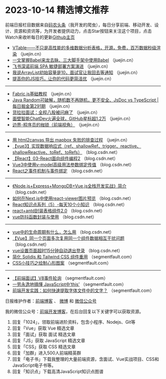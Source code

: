 # 2023-10-14 精选博文推荐

前端日报栏目数据来自[码农头条](http://toutiao.qdkfweb.cn/)（我开发的爬虫），每日分享前端、移动开发、设计、资源和资讯等，为开发者提供动力，点击Star按钮来关注这个项目，点击Watch来收听每日的更新[Github主页](https://github.com/kujian/frontendDaily)
* [VTable——不只是高性能的多维数据分析表格，开源，免费，百万数据秒级渲染](https://juejin.cn/post/7287214029449805836) （juejin.cn）
* [一文掌握Babel来龙去脉、三大脚手架中使用Babel](https://juejin.cn/post/7284144079716728873) （juejin.cn）
* [飞书深诺前端 SPA 敏捷部署方案演进](https://juejin.cn/post/7288632764915204115) （juejin.cn）
* [我说ArrayList初始容量是10，面试官让我回去等通知](https://juejin.cn/post/7288963211071094842) （juejin.cn）
* [提高你的JS技巧，让你的代码更简洁优](https://juejin.cn/post/7288568920050663481) （juejin.cn）

***
* [Fabric.js基础教程](https://juejin.cn/post/7288151713373405245) （juejin.cn）
* [Java Random可破解，随机数不再随机，更不安全、JsDoc vs TypeScript | 每日掘金第291期](https://juejin.cn/post/7288238328380817427) （juejin.cn）
* [货拉拉面试：全程八股被问麻了](https://juejin.cn/post/7289333769236758569) （juejin.cn）
* [面壁智能ChatDev火遍全球，GitHub星标超1.2万](https://juejin.cn/post/7288269425982963770) （juejin.cn）
* [边界-程序员的枷锁（前端视角）](https://juejin.cn/post/7289037880025612325) （juejin.cn）

***
* [用 html2canvas 导出 mapbox 失败的排查过程](https://juejin.cn/post/7288271210974117942) （juejin.cn）
* [【vue3】实现数据响应式（ref、shallowRef、trigger、reactive、shallowReactive、toRef、toRefs）](https://blog.csdn.net/weixin_44171757/article/details/133786345) （blog.csdn.net）
* [【React】03-React面向组件编程2](https://blog.csdn.net/liqiannan8023/article/details/133814917) （blog.csdn.net）
* [Vue3中使用v-model高级用法参数绑定传值](https://blog.csdn.net/weixin_42202992/article/details/133799159) （blog.csdn.net）
* [React之事件机制与事件绑定](https://blog.csdn.net/Ming_xm/article/details/133785498) （blog.csdn.net）

***
* [《Node.js+Express+MongoDB+Vue.js全栈开发实战》简介](https://blog.csdn.net/kkkloveyou/article/details/133795895) （blog.csdn.net）
* [如何在Next.js中使用react-viewer图片预览](https://blog.csdn.net/qq_45272329/article/details/133790587) （blog.csdn.net）
* [React知识点系列（5）-每天10个小知识](https://blog.csdn.net/weixin_52003205/article/details/133819667) （blog.csdn.net）
* [react+antd封装表格组件2.0](https://blog.csdn.net/weixin_43787651/article/details/133790906) （blog.csdn.net）
* [vue防抖函数封装与使用](https://blog.csdn.net/admin_web/article/details/133792221) （blog.csdn.net）

***
* [vue中的生命周期有什么，怎么用](https://blog.csdn.net/weixin_59525879/article/details/133818991) （blog.csdn.net）
* [【Vue】同一个页面多次复用同一个组件数据相互干扰问题](https://blog.csdn.net/qq_45677671/article/details/133804485) （blog.csdn.net）
* [vue设置页面超时15分钟自动退出登录](https://blog.csdn.net/qq_44552416/article/details/133769022) （blog.csdn.net）
* [简化 Solidjs 和 Tailwind CSS 组件重用](https://segmentfault.com/a/1190000044300036) （segmentfault.com）
* [CSS小技巧之绘制心形图案](https://segmentfault.com/a/1190000044299755) （segmentfault.com）

***
* [【前端面试】V8事件轮询](https://segmentfault.com/a/1190000044276507) （segmentfault.com）
* [一劳永逸地搞懂 JavaScript中‘this’](https://segmentfault.com/a/1190000044263795) （segmentfault.com）
* [前端开发实践：如何快速提取字体文件中的文字？](https://segmentfault.com/a/1190000044302692) （segmentfault.com）

日报维护作者：[前端博客](https://qdkfweb.cn/) 、 [微博](http://weibo.com/kujian) 和 [微信公众号](https://open.weixin.qq.com/qr/code?username=caibaojian_com)

我的微信公众号：[前端开发博客](https://open.weixin.qq.com/qr/code?username=caibaojian_com)，在后台回复以下关键字可以获取资源。

1. 回复「1024」，领取前端进阶资料，包含小程序、Nodejs、Git等
2. 回复「Vue」获取 Vue 精选文章
3. 回复「面试」获取 面试 精选文章
4. 回复「JS」获取 JavaScript 精选文章
5. 回复「CSS」获取 CSS 精选文章
6. 回复「加群」进入500人前端精英群
7. 回复「电子书」下载我整理的大量前端资源，含面试、Vue实战项目、CSS和JavaScript电子书等。
8. 回复「知识点」下载高清JavaScript知识点图谱